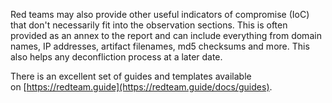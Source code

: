 Red teams may also provide other useful indicators of compromise (IoC) that don't necessarily fit into the observation sections. This is often provided as an annex to the report and can include everything from domain names, IP addresses, artifact filenames, md5 checksums and more. This also helps any deconfliction process at a later date.

There is an excellent set of guides and templates available on [https://redteam.guide](https://redteam.guide/docs/guides).